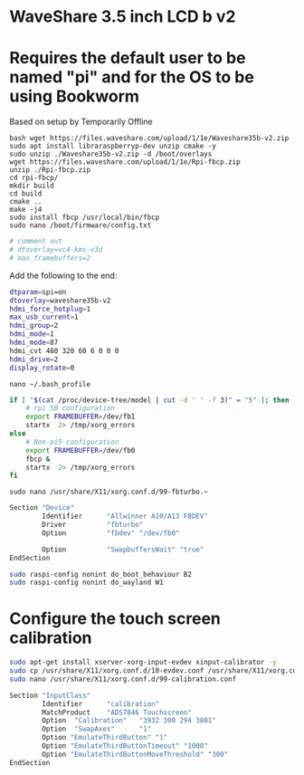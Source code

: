 # WaveShare 3.5 inch LCD b v2
# Requires the default user to be named "pi" and for the OS to be using Bookworm

Based on setup by Temporarily Offline
```
bash wget https://files.waveshare.com/upload/1/1e/Waveshare35b-v2.zip
sudo apt install libraraspberryp-dev unzip cmake -y
sudo unzip ./Waveshare35b-v2.zip -d /boot/overlays
wget https://files.waveshare.com/upload/1/1e/Rpi-fbcp.zip
unzip ./Rpi-fbcp.zip
cd rpi-fbcp/
mkdir build
cd build
cmake ..
make -j4
sudo install fbcp /usr/local/bin/fbcp
sudo nano /boot/firmware/config.txt
```
```bash
# comment out
# dtoverlay=vc4-kms-v3d
# max_framebuffers=2
```

Add the following to the end:

 ```bash
dtparam=spi=on
dtoverlay=waveshare35b-v2
hdmi_force_hotplug=1
max_usb_current=1
hdmi_group=2
hdmi_mode=1
hdmi_mode=87
hdmi_cvt 480 320 60 6 0 0 0
hdmi_drive=2
display_rotate=0
 ```
```nano ~/.bash_profile```
```bash
if [ "$(cat /proc/device-tree/model | cut -d ' ' -f 3)" = "5" ]; then
    # rpi 5B configuration
    export FRAMEBUFFER=/dev/fb1
    startx  2> /tmp/xorg_errors
else
    # Non-pi5 configuration
    export FRAMEBUFFER=/dev/fb0
    fbcp &
    startx  2> /tmp/xorg_errors
fi
```
```sudo nano /usr/share/X11/xorg.conf.d/99-fbturbo.~```
```bash
Section "Device"
        Identifier      "Allwinner A10/A13 FBDEV"
        Driver          "fbturbo"
        Option          "fbdev" "/dev/fb0"

        Option          "SwapbuffersWait" "true"
EndSection
```
```bash
sudo raspi-config nonint do_boot_behaviour B2
sudo raspi-config nonint do_wayland W1
```

# Configure the touch screen calibration
```bash
sudo apt-get install xserver-xorg-input-evdev xinput-calibrator -y
sudo cp /usr/share/X11/xorg.conf.d/10-evdev.conf /usr/share/X11/xorg.conf.d/45-evdev.conf
sudo nano /usr/share/X11/xorg.conf.d/99-calibration.conf
```
```bash
Section "InputClass"
        Identifier      "calibration"
        MatchProduct    "ADS7846 Touchscreen"
        Option  "Calibration"   "3932 300 294 3801"
        Option  "SwapAxes"      "1"
        Option "EmulateThirdButton" "1"
        Option "EmulateThirdButtonTimeout" "1000"
        Option "EmulateThirdButtonMoveThreshold" "300"
EndSection
```
